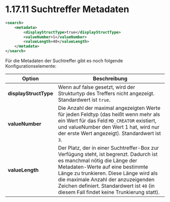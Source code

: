 # 1.17.11 Suchtreffer Metadaten

```xml
<search>
    <metadata>
        <displayStructType>true</displayStructType>
        <valueNumber>1</valueNumber>
        <valueLength>40</valueLength>
    </metadata>
</search>
```

Für die Metadaten der Suchtreffer gibt es noch folgende Konfigurationselemente:

| **Option**            | Beschreibung                                                                                                                                                                                                                                                                                                                        |
| --------------------- | ----------------------------------------------------------------------------------------------------------------------------------------------------------------------------------------------------------------------------------------------------------------------------------------------------------------------------------- |
| **displayStructType** | Wenn auf false gesetzt, wird der Strukturtyp des Treffers nicht angezeigt. Standardwert ist `true`.                                                                                                                                                                                                                                 |
| **valueNumber**       | Die Anzahl der maximal angezeigten Werte für jeden Feldtyp (das heißt wenn mehr als ein Wert für das Feld `MD_CREATOR` existiert, und valueNumber den Wert 1 hat, wird nur der erste Wert angezeigt). Standardwert ist `3`.                                                                                                         |
| **valueLength**       | Der Platz, der in einer Suchtreffer-Box zur Verfügung steht, ist begrenzt. Dadurch ist es manchmal nötig die Länge der Metadaten-Werte auf eine bestimmte Länge zu trunkieren. Diese Länge wird als die maximale Anzahl der anzuzeigenden Zeichen definiert. Standardwert ist `40` (in diesem Fall findet keine Trunkierung statt). |
